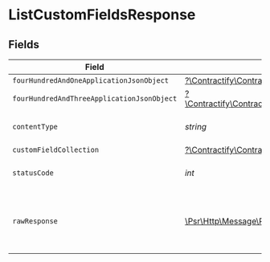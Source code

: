 # ListCustomFieldsResponse


## Fields

| Field                                                                                                                                                          | Type                                                                                                                                                           | Required                                                                                                                                                       | Description                                                                                                                                                    |
| -------------------------------------------------------------------------------------------------------------------------------------------------------------- | -------------------------------------------------------------------------------------------------------------------------------------------------------------- | -------------------------------------------------------------------------------------------------------------------------------------------------------------- | -------------------------------------------------------------------------------------------------------------------------------------------------------------- |
| `fourHundredAndOneApplicationJsonObject`                                                                                                                       | [?\Contractify\ContractifyAPI\Models\Operations\ListCustomFieldsResponseBody](../../Models/Operations/ListCustomFieldsResponseBody.md)                         | :heavy_minus_sign:                                                                                                                                             | Unauthenticated                                                                                                                                                |
| `fourHundredAndThreeApplicationJsonObject`                                                                                                                     | [?\Contractify\ContractifyAPI\Models\Operations\ListCustomFieldsCustomFieldsResponseBody](../../Models/Operations/ListCustomFieldsCustomFieldsResponseBody.md) | :heavy_minus_sign:                                                                                                                                             | Forbidden                                                                                                                                                      |
| `contentType`                                                                                                                                                  | *string*                                                                                                                                                       | :heavy_check_mark:                                                                                                                                             | HTTP response content type for this operation                                                                                                                  |
| `customFieldCollection`                                                                                                                                        | [?\Contractify\ContractifyAPI\Models\Shared\CustomFieldCollection](../../Models/Shared/CustomFieldCollection.md)                                               | :heavy_minus_sign:                                                                                                                                             | OK                                                                                                                                                             |
| `statusCode`                                                                                                                                                   | *int*                                                                                                                                                          | :heavy_check_mark:                                                                                                                                             | HTTP response status code for this operation                                                                                                                   |
| `rawResponse`                                                                                                                                                  | [\Psr\Http\Message\ResponseInterface](https://www.php-fig.org/psr/psr-7/#33-psrhttpmessageresponseinterface)                                                   | :heavy_minus_sign:                                                                                                                                             | Raw HTTP response; suitable for custom response parsing                                                                                                        |